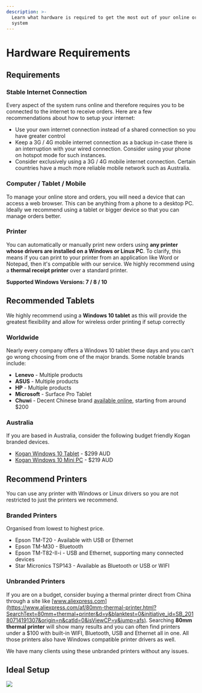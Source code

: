```yaml
---
description: >-
  Learn what hardware is required to get the most out of your online ordering
  system
---
```


# Hardware Requirements

## Requirements

### Stable Internet Connection

Every aspect of the system runs online and therefore requires you to be connected to the internet to receive orders. Here are a few recommendations about how to setup your internet:

* Use your own internet connection instead of a shared connection so you have greater control
* Keep a 3G / 4G mobile internet connection as a backup in-case there is an interruption with your wired connection. Consider using your phone on hotspot mode for such instances.
* Consider exclusively using a 3G / 4G mobile internet connection. Certain countries have a much more reliable mobile network such as Australia.

### Computer / Tablet / Mobile

To manage your online store and orders, you will need a device that can access a web browser. This can be anything from a phone to a desktop PC. Ideally we recommend using a tablet or bigger device so that you can manage orders better.

### Printer

You can automatically or manually print new orders using **any printer whose drivers are installed on a Windows or Linux PC**. To clarify, this means if you can print to your printer from an application like Word or Notepad, then it's compatible with our service. We highly recommend using a **thermal receipt printer** over a standard printer.

**Supported Windows Versions: 7 / 8 / 10**

## Recommended Tablets

We highly recommend using a **Windows 10 tablet** as this will provide the greatest flexibility and allow for wireless order printing if setup correctly

### Worldwide

Nearly every company offers a Windows 10 tablet these days and you can't go wrong choosing from one of the major brands. Some notable brands include:

* **Lenevo** - Multiple products
* **ASUS** - Multiple products
* **HP** - Multiple products
* **Microsoft** - Surface Pro Tablet
* **Chuwi** - Decent Chinese brand [available online](https://www.aliexpress.com/af/chuwi-windows-10.html?SearchText=chuwi+windows+10&d=y&blanktest=0&initiative_id=SB_20180714192003&origin=n&catId=0&isViewCP=y&jump=afs), starting from around $200

### Australia

If you are based in Australia, consider the following budget friendly Kogan branded devices.

* [Kogan Windows 10 Tablet](https://www.kogan.com/au/buy/kogan-atlas-2-1-d500-pro-touchscreen-notebook/) - $299 AUD
* [Kogan Windows 10 Mini PC](https://www.kogan.com/au/buy/kogan-atlas-c300-mini-pc/) - $219 AUD

## Recommend Printers

You can use any printer with Windows or Linux drivers so you are not restricted to just the printers we recommend.

### Branded Printers

Organised from lowest to highest price.

* Epson TM-T20 - Available with USB or Ethernet
* Epson TM-M30 - Bluetooth
* Epson TM-T82-II-i - USB and Ethernet, supporting many connected devices
* Star Micronics TSP143 - Available as Bluetooth or USB or WIFI

### Unbranded Printers

If you are on a budget, consider buying a thermal printer direct from China through a site like [www.aliexpress.com](https://www.aliexpress.com/af/80mm-thermal-printer.html?SearchText=80mm+thermal+printer&d=y&blanktest=0&initiative_id=SB_20180714191307&origin=n&catId=0&isViewCP=y&jump=afs). Searching **80mm thermal printer** will show many results and you can often find printers under a $100 with built-in WIFI, Bluetooth, USB and Ethernet all in one. All those printers also have Windows compatible printer drivers as well.

We have many clients using these unbranded printers without any issues.

## **Ideal Setup**

![](https://downloads.intercomcdn.com/i/o/61645854/17e8747bff6510926cd171eb/example-hardware-setup.png)

